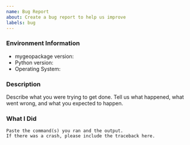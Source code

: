 ```yaml
---
name: Bug Report
about: Create a bug report to help us improve
labels: bug
---
```


<!-- Please search existing issues to avoid creating duplicates. -->

### Environment Information

-   mygeopackage version:
-   Python version:
-   Operating System:

### Description

Describe what you were trying to get done.
Tell us what happened, what went wrong, and what you expected to happen.

### What I Did

```
Paste the command(s) you ran and the output.
If there was a crash, please include the traceback here.
```
